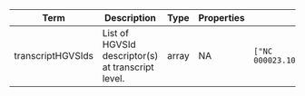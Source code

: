 |Term | Description | Type | Properties | Example | Enum|
| ---| ---| ---| ---| ---| --- |
| transcriptHGVSIds | List of HGVSId descriptor(s) at transcript level. | array | NA | `["NC 000023.10(NM004006.2):c.357+1G"]` | NA|
